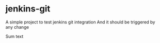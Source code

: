 # jenkins-git

A simple project to test jenkins git integration
And it should be triggered by any change



Sum text
